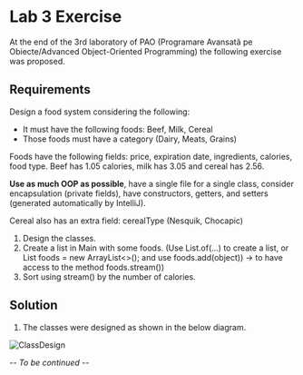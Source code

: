 # Lab 3 Exercise
At the end of the 3rd laboratory of PAO (Programare Avansată pe Obiecte/Advanced Object-Oriented Programming) the following exercise was proposed.

## Requirements

Design a food system considering the following:

- It must have the following foods: Beef, Milk, Cereal
- Those foods must have a category (Dairy, Meats, Grains)

Foods have the following fields: price, expiration date, ingredients, calories, food type. Beef has 1.05 calories, milk has 3.05 and cereal has 2.56.

**Use as much OOP as possible**, have a single file for a single class, consider encapsulation (private fields), have constructors, getters, and setters (generated automatically by IntelliJ).

Cereal also has an extra field: cerealType (Nesquik, Chocapic)

1. Design the classes.
2. Create a list in Main with some foods. (Use List.of(...) to create a list, or List<Food> foods = new ArrayList<>(); and use foods.add(object)) -> to have access to the method foods.stream())
3. Sort using stream() by the number of calories.

## Solution

1. The classes were designed as shown in the below diagram.

![ClassDesign](https://github.com/DragosGhinea/AuctionsSystem/tree/Lab3/blob/main/ClassDesign.svg)

_-- To be continued --_